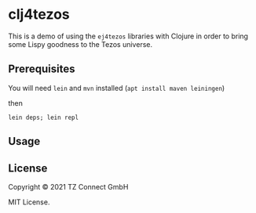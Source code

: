 # clj4tezos

This is a demo of using the `ej4tezos` libraries with Clojure in order to bring some Lispy goodness to the Tezos universe.

## Prerequisites

You will need `lein` and `mvn` installed (`apt install maven leiningen`)

then

`lein deps; lein repl`

## Usage

## License

Copyright © 2021 TZ Connect GmbH

MIT License.
